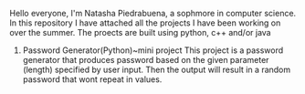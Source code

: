 Hello everyone, I'm Natasha Piedrabuena, a sophmore in computer science. In this repository I have attached all the projects
I have been working on over the summer. 
The proects are built using python, c++ and/or java
1) Password Generator(Python)~mini project
            This project is a password generator that produces password based on the given parameter (length) specified by 
            user input. Then the output will result in a random password that wont repeat in values. 

